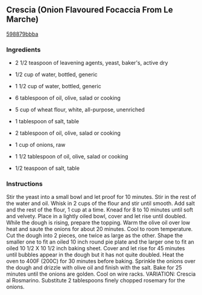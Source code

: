 ## Crescia (Onion Flavoured Focaccia From Le Marche)

[598879bbba](https://recipeland.com/recipe/v/crescia-onion-flavoured-focacci-38756)

### Ingredients

 - 2 1/2 teaspoon of leavening agents, yeast, baker's, active dry

 - 1/2 cup of water, bottled, generic

 - 1 1/2 cup of water, bottled, generic

 - 6 tablespoon of oil, olive, salad or cooking

 - 5 cup of wheat flour, white, all-purpose, unenriched

 - 1 tablespoon of salt, table

 - 2 tablespoon of oil, olive, salad or cooking

 - 1 cup of onions, raw

 - 1 1/2 tablespoon of oil, olive, salad or cooking

 - 1/2 teaspoon of salt, table

### Instructions

Stir the yeast into a small bowl and let proof for 10 minutes. Stir in the rest of the water and oil. Whisk in 2 cups of the flour and stir until smooth. Add salt and the rest of the flour, 1 cup at a time. Knead for 8 to 10 minutes until soft and velvety. Place in a lightly oiled bowl, cover and let rise until doubled. While the dough is rising, prepare the topping. Warm the olive oil over low heat and saute the onions for about 20 minutes. Cool to room temperature. Cut the dough into 2 pieces, one twice as large as the other. Shape the smaller one to fit an oiled 10 inch round pie plate and the larger one to fit an oiled 10 1/2 X 10 1/2 inch baking sheet. Cover and let rise for 45 minutes until bubbles appear in the dough but it has not quite doubled. Heat the oven to 400F (200C) for 30 minutes before baking. Sprinkle the onions over the dough and drizzle with olive oil and finish with the salt. Bake for 25 minutes until the onions are golden. Cool on wire racks. VARIATION: Crescia al Rosmarino. Substitute 2 tablespoons finely chopped rosemary for the onions.